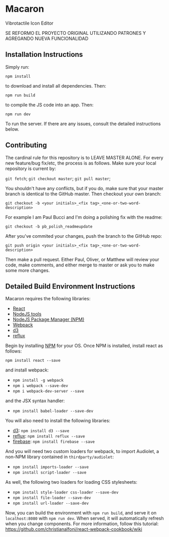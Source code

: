 # Macaron
Vibrotactile Icon Editor 

SE REFORMO EL PROYECTO ORIGINAL UTILIZANDO PATRONES Y AGREGANDO NUEVA FUNCIONALIDAD

## Installation Instructions

Simply run:

`npm install`

to download and install all dependencies. Then:

`npm run build`

to compile the JS code into an app. Then:

`npm run dev`

To run the server. If there are any issues, consult the detailed instructions below.

## Contributing

The cardinal rule for this repository is to LEAVE MASTER ALONE. For every new feature/bug fix/etc, the process is as follows. Make sure your local repository is current by:

`git fetch`;
`git checkout master`;
`git pull master`;

You shouldn't have any conflicts, but if you do, make sure that your master branch is identical to the GitHub master. Then checkout your own branch:

`git checkout -b <your initials>_<fix tag>_<one-or-two-word-description>`

For example I am Paul Bucci and I'm doing a polishing fix with the readme:

`git checkout -b pb_polish_readmeupdate`

After you've commited your changes, push the branch to the GitHub repo:

`git push origin <your initials>_<fix tag>_<one-or-two-word-description>`

Then make a pull request. Either Paul, Oliver, or Matthew will review your code, make comments, and either merge to master or ask you to make some more changes.

## Detailed Build Environment Instructions

Macaron requires the following libraries:

 - [React][react]
 - [NodeJS tools][nodejs]
 - [NodeJS Package Manager (NPM)][npm]
 - [Webpack][webpack]
 - [d3][d3]
 - [reflux][reflux]

Begin by installing [NPM][npm] for your OS. Once NPM is installed, install react as follows:

 `npm install react --save`

and install webpack:

 - `npm install -g webpack`
 - `npm i webpack --save-dev`
 - `npm i webpack-dev-server --save`

and the JSX syntax handler:

- `npm install babel-loader --save-dev`

You will also need to install the following libraries:

- [d3][d3]: `npm install d3 --save`
- [reflux][reflux]: `npm install reflux --save`
- [firebase][firebase]: `npm install firebase --save`

And you will need two custom loaders for webpack, to import Audiolet, a non-NPM library contained in `thirdparty/audiolet`:

 - `npm install imports-loader --save`
 - `npm install script-loader --save`

 As well, the following two loaders for loading CSS stylesheets:
 
 - `npm install style-loader css-loader --save-dev`
 - `npm install file-loader --save-dev`
 - `npm install url-loader --save-dev`

Now, you can build the environment with `npm run build`, and serve it on `localhost:8080` with `npm run dev`. When served, it will automatically refresh when you change components. 
For more information, follow this tutorial: https://github.com/christianalfoni/react-webpack-cookbook/wiki


[nodejs]: http://nodejs.org
[npm]: https://www.npmjs.org
[react]: http://facebook.github.io/react/
[webpack]: http://webpack.github.io
[d3]: http://d3js.org
[reflux]: https://github.com/spoike/refluxjs
[firebase]: https://www.firebase.com

